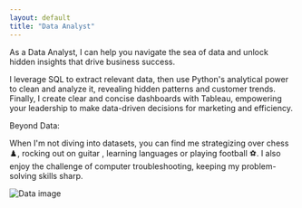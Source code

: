 ```yaml
---
layout: default
title: "Data Analyst" 
---
```

<!DOCTYPE html>
<html>
<head>
  <link rel="shortcut icon" href="https://github.com/Wilfrida-Were/website/blob/main/favicon.ico" type="image/x-icon">
</head>
<body>
  </body>
</html>

As a Data Analyst, I can help you navigate the sea of data and unlock hidden insights that drive business success. 

I leverage SQL to extract relevant data, then use Python's analytical power to clean and analyze it, revealing hidden patterns and customer trends. Finally, I create clear and concise dashboards with Tableau, empowering your leadership to make data-driven decisions for marketing and efficiency.

Beyond Data:

When I'm not diving into datasets, you can find me strategizing over chess ♟️, rocking out on guitar , learning languages or playing football ⚽️. I also enjoy the challenge of computer troubleshooting, keeping my problem-solving skills sharp.

![Data image](https://www.memecreator.org/static/images/memes/5132283.jpg)
